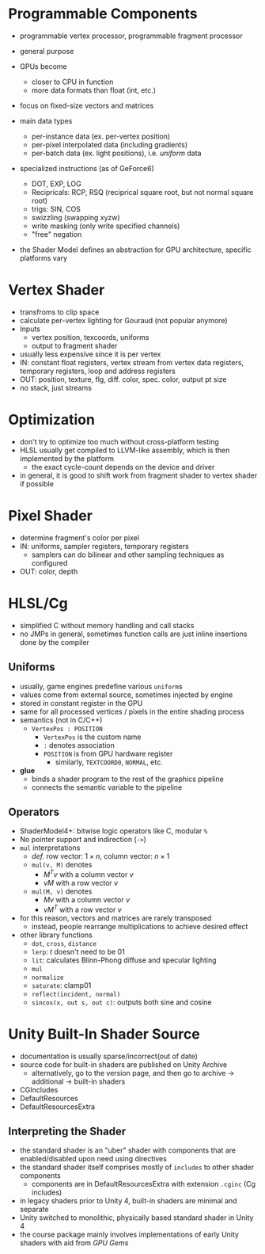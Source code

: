 # Programmable Components
- programmable vertex processor, programmable fragment processor
- general purpose

- GPUs become
  - closer to CPU in function
  - more data formats than float (int, etc.)
- focus on fixed-size vectors and matrices

- main data types
  - per-instance data (ex. per-vertex position)
  - per-pixel interpolated data (including gradients)
  - per-batch data (ex. light positions), i.e. *uniform*  data

- specialized instructions (as of GeForce6)
  - DOT, EXP, LOG
  - Recipricals: RCP, RSQ (reciprical square root, but not normal square root)
  - trigs: SIN, COS
  - swizzling (swapping xyzw)
  - write masking (only write specified channels)
  - "free" negation
- the Shader Model defines an abstraction for GPU architecture, specific platforms vary

# Vertex Shader
- transfroms to clip space
- calculate per-vertex lighting for Gouraud (not popular anymore)
- Inputs
  - vertex position, texcoords, uniforms 
  - output to fragment shader 
- usually less expensive since it is per  vertex
- IN: constant float registers, vertex stream from vertex data registers, temporary registers, loop and address registers
- OUT: position, texture, flg, diff. color, spec. color, output pt size
- no stack, just streams

# Optimization
- don't try to optimize too much without cross-platform testing
- HLSL usually get compiled to LLVM-like assembly, which is then implemented by the platform
  - the exact cycle-count depends on the device and driver
- in general, it is good to shift work from fragment shader to vertex shader if possible

# Pixel Shader
- determine fragment's color per pixel
- IN: uniforms, sampler registers, temporary registers
  - samplers can do bilinear and other sampling techniques as configured
- OUT: color, depth

# HLSL/Cg
- simplified C without memory handling and call stacks
- no JMPs in general, sometimes function calls are just inline insertions done by the compiler
## Uniforms
- usually, game engines predefine various `uniform`s
- values come from external source, sometimes injected by engine
- stored in constant register in the GPU
- same for all processed vertices / pixels in the entire shading process
- semantics (not in C/C++)
  - `VertexPos : POSITION`
    - `VertexPos` is the custom name
    - ` : `  denotes association
    - `POSITION` is from GPU hardware register
      - similarly,  `TEXTCOORD0`, `NORMAL`, etc.
- **glue**
  - binds a shader program to the rest of the graphics pipeline
  - connects the semantic variable to the pipeline

## Operators
- ShaderModel4+: bitwise logic operators like C, modular `%`
- No pointer support and indirection (`->`)
- `mul` interpretations
  - *def.* row vector: $1 \times n$, column vector: $n \times 1$
  - `mul(v, M)` denotes
    - $M^Tv$ with a column vector $v$
    - $vM$ with a row vector $v$
  - `mul(M, v)` denotes
    - $Mv$ with a column vector $v$
    - $vM^T$ with a row vector $v$
- for this reason, vectors and matrices are rarely transposed
  - instead, people rearrange multiplications to achieve desired effect
- other library functions
  - `dot`, `cross`,  `distance`
  - `lerp`: $t$ doesn't need to be 01
  - `lit`: calculates Blinn-Phong diffuse and specular lighting
  - `mul`
  - `normalize`
  - `saturate`: clamp01
  - `reflect(incident, normal)`
  - `sincos(x, out s, out c)`: outputs both sine and cosine

# Unity Built-In Shader Source
- documentation is usually sparse/incorrect(out of date)
- source code for built-in shaders are published on Unity Archive
  - alternatively, go to the version page, and then go to archive -> additional -> built-in shaders
- CGIncludes
- DefaultResources
- DefaultResourcesExtra
## Interpreting the Shader
- the standard shader is an "uber" shader with components that are enabled/disabled upon need using directives
- the standard shader itself comprises mostly of `includes` to other shader components
  - components are in DefaultResourcesExtra with extension `.cginc` (Cg includes)
- in legacy shaders prior to Unity 4, built-in shaders are minimal and separate
- Unity switched to monolithic, physically based standard shader in Unity 4
- the course package mainly involves implementations of early Unity shaders with aid from *GPU Gems*

